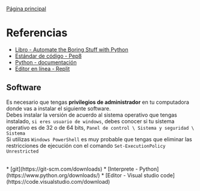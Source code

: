 [Página principal](../README.md)

# Referencias 

* [Libro - Automate the Boring Stuff with Python](https://automatetheboringstuff.com/)
* [Estándar de código - Pep8](https://pep8.org/)
* [Python - documentación](https://www.python.org/doc/)
* [Editor en línea - Replit](https://replit.com/)

## Software
Es necesario que tengas **privilegios de administrador** en tu computadora donde vas a instalar el siguiente software. <br>
Debes instalar la versión de acuerdo al sistema operativo que tengas instalado, `si eres usuario de windows`, debes conocer si tu sistema operativo es de 32 o de 64 bits, `Panel de control \ Sistema y seguridad \ Sistema` <br>
Si utilizas `Windows PowerShell` es muy probable que tengas que eliminar las restricciones de ejecución con el comando `Set-ExecutionPolicy Unrestricted` 

<br> 
* [git](https://git-scm.com/downloads)
* [Interprete - Python](https://www.python.org/downloads/)
* [Editor - Visual studio code](https://code.visualstudio.com/download) 